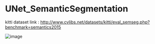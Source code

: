 # UNet_SemanticSegmentation

kitti dataset link : http://www.cvlibs.net/datasets/kitti/eval_semseg.php?benchmark=semantics2015


![image](https://user-images.githubusercontent.com/50072640/177681129-64995a8a-127c-4727-888a-535258f4750d.png)
